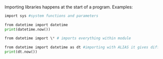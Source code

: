 


  
Importing libraries happens at the start of a program. Examples:  
  

```python
import sys #system functions and parameters  
  
from datetime import datetime  
print(datetime.now())  
  
from datetime import \* # imports everything within module  
  
from datetime import datetime as dt #importing with ALIAS it gives different name to a function  
print(dt.now())
```
